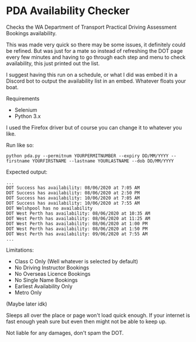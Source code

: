 # PDA Availability Checker
Checks the WA Department of Transport Practical Driving Assessment Bookings availability. 

This was made very quick so there may be some issues, it definitely could be refined. But was just for a mate so instead of refreshing the DOT page every few minutes and having to go through each step and menu to check availability, this just printed out the list.  

I suggest having this run on a schedule, or what I did was embed it in a Discord bot to output the availability list in an embed. Whatever floats your boat. 

Requirements
- Selenium 
- Python 3.x

I used the Firefox driver but of course you can change it to whatever you like. 

Run like so: 

`python pda.py --permitnum YOURPERMITNUMBER --expiry DD/MM/YYYY --firstname YOURFIRSTNAME --lastname YOURLASTNAME --dob DD/MM/YYYY`

Expected output: 

```
...
DOT Success has availability: 08/06/2020 at 7:05 AM
DOT Success has availability: 08/06/2020 at 2:50 PM
DOT Success has availability: 10/06/2020 at 7:05 AM
DOT Success has availability: 10/06/2020 at 7:55 AM
DOT Welshpool has no availability
DOT West Perth has availability: 08/06/2020 at 10:35 AM
DOT West Perth has availability: 08/06/2020 at 11:25 AM
DOT West Perth has availability: 08/06/2020 at 1:00 PM
DOT West Perth has availability: 08/06/2020 at 1:50 PM
DOT West Perth has availability: 09/06/2020 at 7:55 AM
...
```
Limitations: 
 - Class C Only (Well whatever is selected by default)
 - No Driving Instructor Bookings 
 - No Overseas Licence Bookings 
 - No Single Name Bookings 
 - Earliest Availability Only 
 - Metro Only 
 
(Maybe later idk)
 
 Sleeps all over the place or page won't load quick enough. If your internet is fast enough yeah sure but even then might not be able to keep up. 
 
 Not liable for any damages, don't spam the DOT.
